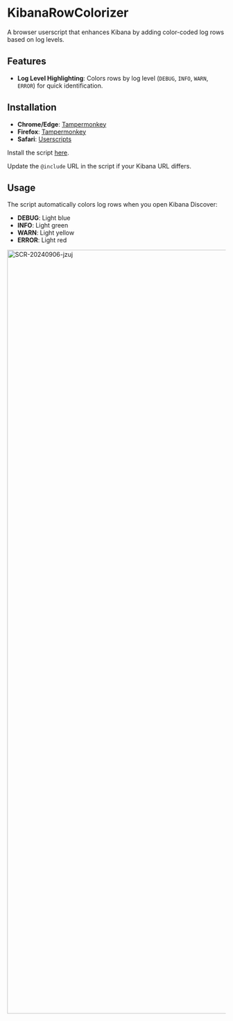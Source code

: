 # KibanaRowColorizer

A browser userscript that enhances Kibana by adding color-coded log rows based on log levels.

## Features

- **Log Level Highlighting**: Colors rows by log level (`DEBUG`, `INFO`, `WARN`, `ERROR`) for quick identification.

## Installation

- **Chrome/Edge**: [Tampermonkey](https://chrome.google.com/webstore/detail/tampermonkey/dhdgffkkebhmkfjojejmpbldmpobfkfo)
- **Firefox**: [Tampermonkey](https://addons.mozilla.org/en-US/firefox/addon/tampermonkey/)
- **Safari**: [Userscripts](https://apps.apple.com/us/app/userscripts/id1463298887)

Install the script [here](#). 

Update the `@include` URL in the script if your Kibana URL differs.

## Usage

The script automatically colors log rows when you open Kibana Discover:

- **DEBUG**: Light blue
- **INFO**: Light green
- **WARN**: Light yellow
- **ERROR**: Light red

<img width="1756" alt="SCR-20240906-jzuj" src="https://github.com/user-attachments/assets/145e1efb-f9ba-4b2b-96a4-110a980960e0">

